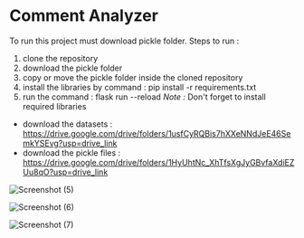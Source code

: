 # Comment Analyzer
To run this project must download pickle folder.
Steps to run :
1. clone the repository
2. download the pickle folder
3. copy or move the pickle folder inside the cloned repository
4. install the libraries by command : pip install -r requirements.txt
5. run the command : flask run --reload
*Note :* Don't forget to install required libraries

* download the datasets : https://drive.google.com/drive/folders/1usfCyRQBis7hXXeNNdJeE46SemkYSEvg?usp=drive_link
* download the pickle files : https://drive.google.com/drive/folders/1HyUhtNc_XhTfsXgJyGBvfaXdiEZUu8qO?usp=drive_link

![Screenshot (5)](https://github.com/user-attachments/assets/f9136181-5a74-4678-a1e4-5955dfdb2a9c)


![Screenshot (6)](https://github.com/user-attachments/assets/ea35f5bc-4b18-42d1-a198-e889d6adc8ff)


![Screenshot (7)](https://github.com/user-attachments/assets/6ef3a6a6-146a-46b5-b73e-cef084e344f6)
